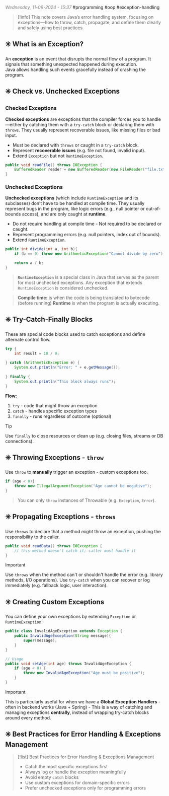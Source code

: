 <font color="#7f7f7f"><em>Wednesday, 11-09-2024 - 15:37</em></font>
#programming #oop #exception-handling

>[!info]
>This note covers Java’s error handling system, focusing on exceptions—how to throw, catch, propagate, and define them clearly and safely using best practices.

## ✳️ What is an Exception?

An **exception** is an event that disrupts the normal flow of a program. It signals that something unexpected happened during execution.  
Java allows handling such events gracefully instead of crashing the program.

## ✳️ Check vs. Unchecked Exceptions

### Checked Exceptions

**Checked exceptions** are exceptions that the compiler forces you to handle—either by catching them with a `try-catch` block or declaring them with `throws`. They usually represent recoverable issues, like missing files or bad input.

- Must be declared with `throws` or caught in a `try-catch` block.
- Represent **recoverable issues** (e.g. file not found, invalid input).
- Extend `Exception` but not `RuntimeException`.

```java
public void readFile() throws IOException {
	BufferedReader reader = new BufferedReader(new FileReader("file.txt"));
}
```

### Unchecked Exceptions

**Unchecked exceptions** (which include `RuntimeException` and its subclasses) don’t have to be handled at compile time. They usually represent bugs in the program, like logic errors (e.g., null pointer or out-of-bounds access), and are only caught at **runtime**.

- Do not require handling at compile time - Not required to be declared or caught.
- Represent programming errors (e.g. null pointers, index out of bounds).
- Extend `RuntimeException`.

```java
public int divide(int a, int b){
	if (b == 0) throw new ArithmeticException("Cannot divide by zero");

	return a / b;
}
```

> **`RuntimeException`** is a special class in Java that serves as the parent for most unchecked exceptions. Any exception that extends `RuntimeException` is considered unchecked.

> **Compile time:** is when the code is being translated to bytecode (before running)
> **Runtime** is when the program is actually executing.

## ✳️ Try-Catch-Finally Blocks

These are special code blocks used to catch exceptions and define alternate control flow.

```java
try {
	int result = 10 / 0;
	
} catch (ArithmeticException e) {
	System.out.println("Error: " + e.getMessage());
	
} finally {
	System.out.println("This block always runs");
}
```

**Flow:**
1. `try` - code that might throw an exception
2. `catch` - handles specific exception types
3. `finally` - runs regardless of outcome (optional)

>[!tip]
>Use `finally` to close resources or clean up (e.g. closing files, streams or DB connections).

## ✳️ Throwing Exceptions - `throw`

Use `throw` to **manually** trigger an exception - custom exceptions too.

```java
if (age < 0){
	throw new IllegalArgumentException("Age cannot be negative");
}
```

> You can only `throw` instances of Throwable (e.g. `Exception`, `Error`).

## ✳️ Propagating Exceptions - `throws`

Use `throws` to declare that a method *might* throw an exception, pushing the responsibility to the caller.

```java
public void readData() throws IOException {
	// this method doesn't catch it; caller must handle it
}
```

>[!important]
>Use `throws` when the method can't or shouldn't handle the error (e.g. library methods, I/O operations).
>Use `try-catch` when you can recover or log immediately (e.g. fallback logic, user interaction).

## ✳️ Creating Custom Exceptions

You can define your own exceptions by extending `Exception` or `RuntimeException`.

```java
public class InvalidAgeException extends Exception {
	public InvalidAgeException(String message){
		super(message);
	}
}

// Usage
public void setAge(int age) throws InvalidAgeException {
	if (age < 0) {
		throw new InvalidAgeException("Age must be positive");
	}
}
```

>[!important] 
>This is particularly useful for when we have a **Global Exception Handlers** - often in backend works (Java + Spring) - This is a way of catching and managing exceptions **centrally**, instead of wrapping try-catch blocks around every method.

## ✳️ Best Practices for Error Handling & Exceptions Management

>[!list] Best Practices for Error Handling & Exceptions Management
>- Catch the most specific exceptions first
>- Always log or handle the exception meaningfully
>- Avoid empty `catch` blocks
>- Use custom exceptions for domain-specific errors
>- Prefer unchecked exceptions only for programming errors


